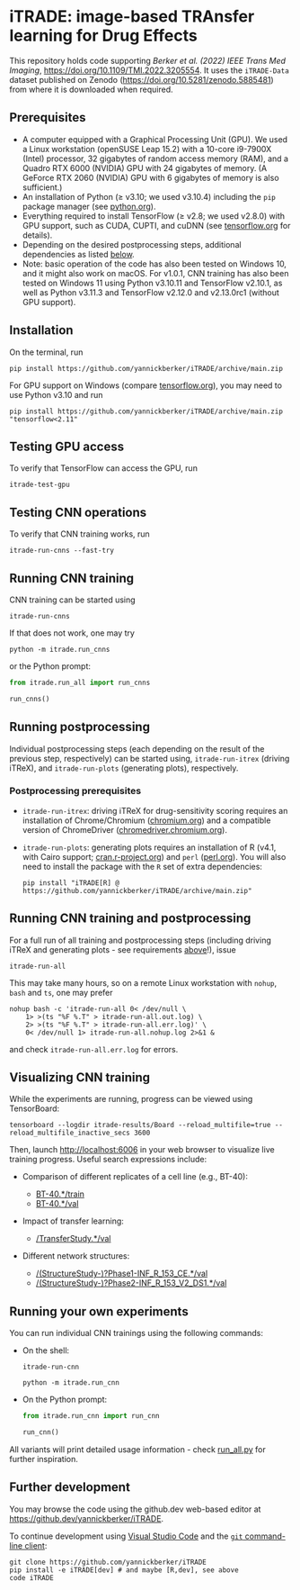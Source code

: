 # iTRADE: **i**mage-based **TRA**nsfer learning for **D**rug **E**ffects
<!-- Thanks to https://acronymify.com! -->

This repository holds code supporting _Berker et al. (2022) IEEE Trans Med Imaging_, <https://doi.org/10.1109/TMI.2022.3205554>. It uses the `iTRADE-Data` dataset published on Zenodo (<https://doi.org/10.5281/zenodo.5885481>) from where it is downloaded when required.

## Prerequisites

- A computer equipped with a Graphical Processing Unit (GPU). We used a Linux workstation (openSUSE Leap 15.2) with a 10-core i9-7900X (Intel) processor, 32 gigabytes of random access memory (RAM), and a Quadro RTX 6000 (NVIDIA) GPU with 24 gigabytes of memory. (A GeForce RTX 2060 (NVIDIA) GPU with 6 gigabytes of memory is also sufficient.)
- An installation of Python (≥ v3.10; we used v3.10.4) including the `pip` package manager (see [python.org](https://www.python.org/downloads/)).
- Everything required to install TensorFlow (≥ v2.8; we used v2.8.0) with GPU support, such as CUDA, CUPTI, and cuDNN (see [tensorflow.org](https://www.tensorflow.org/install/gpu) for details).
- Depending on the desired postprocessing steps, additional dependencies as listed [below](#postprocessing-prerequisites).
- Note: basic operation of the code has also been tested on Windows 10, and it might also work on macOS. For v1.0.1, CNN training has also been tested on Windows 11 using Python v3.10.11 and TensorFlow v2.10.1, as well as Python v3.11.3 and TensorFlow v2.12.0 and v2.13.0rc1 (without GPU support).

## Installation

On the terminal, run

```shell
pip install https://github.com/yannickberker/iTRADE/archive/main.zip
```

For GPU support on Windows (compare [tensorflow.org](https://www.tensorflow.org/install/pip#windows-native)), you may need to use Python v3.10 and run

```shell
pip install https://github.com/yannickberker/iTRADE/archive/main.zip "tensorflow<2.11"
```

## Testing GPU access

To verify that TensorFlow can access the GPU, run

```shell
itrade-test-gpu
```

## Testing CNN operations

To verify that CNN training works, run

```shell
itrade-run-cnns --fast-try
```

## Running CNN training

CNN training can be started using

```shell
itrade-run-cnns
```

If that does not work, one may try

```shell
python -m itrade.run_cnns
```

or the Python prompt:

```python
from itrade.run_all import run_cnns

run_cnns()
```

## Running postprocessing

Individual postprocessing steps (each depending on the result of the previous step, respectively) can be started using, `itrade-run-itrex` (driving iTReX), and `itrade-run-plots` (generating plots), respectively.

### Postprocessing prerequisites

- `itrade-run-itrex`: driving iTReX for drug-sensitivity scoring requires an installation of Chrome/Chromium ([chromium.org](https://www.chromium.org)) and a compatible version of ChromeDriver ([chromedriver.chromium.org](https://chromedriver.chromium.org/downloads)).
- `itrade-run-plots`: generating plots requires an installation of R (v4.1, with Cairo support; [cran.r-project.org](https://cran.r-project.org)) and `perl` ([perl.org](https://www.perl.org/get.html)). You will also need to install the package with the `R` set of extra dependencies:

   ```shell
   pip install "iTRADE[R] @ https://github.com/yannickberker/iTRADE/archive/main.zip"
   ```

## Running CNN training and postprocessing

For a full run of all training and postprocessing steps (including driving iTReX and generating plots - see requirements [above](#postprocessing-prerequisites)!), issue

```shell
itrade-run-all
```

This may take many hours, so on a remote Linux workstation with `nohup`, `bash` and `ts`, one may prefer

```shell
nohup bash -c 'itrade-run-all 0< /dev/null \
    1> >(ts "%F %.T" > itrade-run-all.out.log) \
    2> >(ts "%F %.T" > itrade-run-all.err.log)' \
    0< /dev/null 1> itrade-run-all.nohup.log 2>&1 &
```

and check `itrade-run-all.err.log` for errors.

## Visualizing CNN training

While the experiments are running, progress can be viewed using TensorBoard:

```shell
tensorboard --logdir itrade-results/Board --reload_multifile=true --reload_multifile_inactive_secs 3600
```

Then, launch <http://localhost:6006> in your web browser to visualize live training progress. Useful search expressions include:

- Comparison of different replicates of a cell line (e.g., BT-40):
  - [BT-40.*/train](http://localhost:6006/#scalars&tagFilter=epoch_loss&regexInput=BT-40.*%2Ftrain)
  - [BT-40.*/val](http://localhost:6006/#scalars&tagFilter=epoch_loss&regexInput=BT-40.*%2Fval)

- Impact of transfer learning:
  - [/TransferStudy.*/val](http://localhost:6006/#scalars&tagFilter=epoch_loss&regexInput=Transfer.*val)

- Different network structures:
  - [/(StructureStudy-)?Phase1-INF_R_153_CE.*/val](http://localhost:6006/#scalars&tagFilter=epoch_auc&regexInput=%2F(StructureStudy-)%3FPhase1-INF_R_153_CE.*/val)
  - [/(StructureStudy-)?Phase2-INF_R_153_V2_DS1.*/val](http://localhost:6006/#scalars&tagFilter=epoch_auc&regexInput=%2F(StructureStudy-)%3FPhase2-INF_R_153_V2_DS1.*/val)

## Running your own experiments

You can run individual CNN trainings using the following commands:

- On the shell:

  ```shell
  itrade-run-cnn
  ```
  
  ```shell
  python -m itrade.run_cnn
  ```

- On the Python prompt:

  ```python
  from itrade.run_cnn import run_cnn
  
  run_cnn()
  ```

All variants will print detailed usage information - check [run_all.py](./itrade/run_all.py) for further inspiration.

## Further development

You may browse the code using the github.dev web-based editor at <https://github.dev/yannickberker/iTRADE>.

To continue development using [Visual Studio Code](https://code.visualstudio.com/) and the [`git` command-line client](https://git-scm.com/downloads):

```shell
git clone https://github.com/yannickberker/iTRADE
pip install -e iTRADE[dev] # and maybe [R,dev], see above
code iTRADE
```
